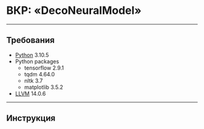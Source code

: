 # ВКР: «DecoNeuralModel»
____
## Требования
- [Python](https://www.python.org/downloads/) 3.10.5
- Python packages
  - tensorflow 2.9.1
  - tqdm 4.64.0
  - nltk 3.7
  - matplotlib 3.5.2
- [LLVM](http://releases.llvm.org) 14.0.6
____
## Инструкция
